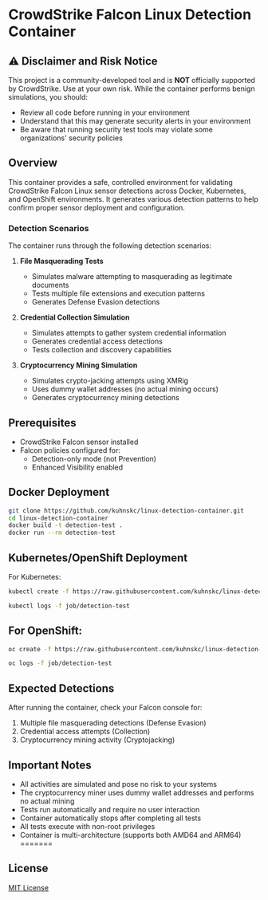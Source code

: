 # CrowdStrike Falcon Linux Detection Container

## ⚠️ Disclaimer and Risk Notice
This project is a community-developed tool and is **NOT** officially supported by CrowdStrike. Use at your own risk. While the container performs benign simulations, you should:
- Review all code before running in your environment
- Understand that this may generate security alerts in your environment
- Be aware that running security test tools may violate some organizations' security policies

## Overview
This container provides a safe, controlled environment for validating CrowdStrike Falcon Linux sensor detections across Docker, Kubernetes, and OpenShift environments. It generates various detection patterns to help confirm proper sensor deployment and configuration.

### Detection Scenarios
The container runs through the following detection scenarios:

1. **File Masquerading Tests**
   - Simulates malware attempting to masquerading as legitimate documents
   - Tests multiple file extensions and execution patterns
   - Generates Defense Evasion detections

2. **Credential Collection Simulation**
   - Simulates attempts to gather system credential information
   - Generates credential access detections
   - Tests collection and discovery capabilities

3. **Cryptocurrency Mining Simulation**
   - Simulates crypto-jacking attempts using XMRig
   - Uses dummy wallet addresses (no actual mining occurs)
   - Generates cryptocurrency mining detections

## Prerequisites
- CrowdStrike Falcon sensor installed
- Falcon policies configured for:
  - Detection-only mode (not Prevention)
  - Enhanced Visibility enabled

## Docker Deployment
```bash
git clone https://github.com/kuhnskc/linux-detection-container.git
cd linux-detection-container
docker build -t detection-test .
docker run --rm detection-test
```

## Kubernetes/OpenShift Deployment
For Kubernetes:
```bash
kubectl create -f https://raw.githubusercontent.com/kuhnskc/linux-detection-container/main/deployments/job.yaml
```
```bash
kubectl logs -f job/detection-test
```

## For OpenShift:
```bash
oc create -f https://raw.githubusercontent.com/kuhnskc/linux-detection-container/main/deployments/job.yaml
```
```bash
oc logs -f job/detection-test
```

## Expected Detections
After running the container, check your Falcon console for:
1. Multiple file masquerading detections (Defense Evasion)
2. Credential access attempts (Collection)
3. Cryptocurrency mining activity (Cryptojacking)

## Important Notes
- All activities are simulated and pose no risk to your systems
- The cryptocurrency miner uses dummy wallet addresses and performs no actual mining
- Tests run automatically and require no user interaction
- Container automatically stops after completing all tests
- All tests execute with non-root privileges
- Container is multi-architecture (supports both AMD64 and ARM64)
=======

## License
[MIT License](LICENSE)
